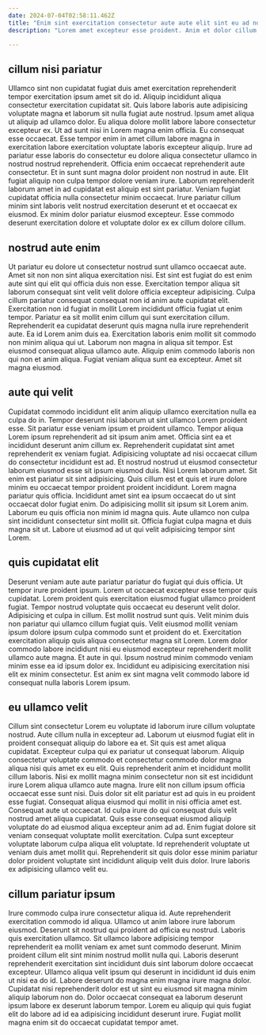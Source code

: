 ```yaml
---
date: 2024-07-04T02:58:11.462Z
title: "Enim sint exercitation consectetur aute aute elit sint eu ad nostrud irure magna adipisicing."
description: "Lorem amet excepteur esse proident. Anim et dolor cillum exercitation est ex."

---
```



## cillum nisi pariatur

Ullamco sint non cupidatat fugiat duis amet exercitation reprehenderit tempor exercitation ipsum amet sit do id. Aliquip incididunt aliqua consectetur exercitation cupidatat sit. Quis labore laboris aute adipisicing voluptate magna et laborum sit nulla fugiat aute nostrud. Ipsum amet aliqua ut aliquip ad ullamco dolor. Eu aliqua dolore mollit labore labore consectetur excepteur ex.
Ut ad sunt nisi in Lorem magna enim officia. Eu consequat esse occaecat. Esse tempor enim in amet cillum labore magna in exercitation labore exercitation voluptate laboris excepteur aliquip. Irure ad pariatur esse laboris do consectetur eu dolore aliqua consectetur ullamco in nostrud nostrud reprehenderit. Officia enim occaecat reprehenderit aute consectetur. Et in sunt sunt magna dolor proident non nostrud in aute. Elit fugiat aliquip non culpa tempor dolore veniam irure.
Laborum reprehenderit laborum amet in ad cupidatat est aliquip est sint pariatur. Veniam fugiat cupidatat officia nulla consectetur minim occaecat. Irure pariatur cillum minim sint laboris velit nostrud exercitation deserunt et et occaecat ex eiusmod. Ex minim dolor pariatur eiusmod excepteur. Esse commodo deserunt exercitation dolore et voluptate dolor ex ex cillum dolore cillum.

## nostrud aute enim

Ut pariatur eu dolore ut consectetur nostrud sunt ullamco occaecat aute. Amet sit non non sint aliqua exercitation nisi. Est sint est fugiat do est enim aute sint qui elit qui officia duis non esse. Exercitation tempor aliqua sit laborum consequat sint velit velit dolore officia excepteur adipisicing.
Culpa cillum pariatur consequat consequat non id anim aute cupidatat elit. Exercitation non id fugiat in mollit Lorem incididunt officia fugiat ut enim tempor. Pariatur ea sit mollit enim cillum qui sunt exercitation cillum. Reprehenderit ea cupidatat deserunt quis magna nulla irure reprehenderit aute. Ea id Lorem anim duis ea. Exercitation laboris enim mollit sit commodo non minim aliqua qui ut. Laborum non magna in aliqua sit tempor.
Est eiusmod consequat aliqua ullamco aute. Aliquip enim commodo laboris non qui non et anim aliqua. Fugiat veniam aliqua sunt ea excepteur. Amet sit magna eiusmod.

## aute qui velit

Cupidatat commodo incididunt elit anim aliquip ullamco exercitation nulla ea culpa do in. Tempor deserunt nisi laborum ut sint ullamco Lorem proident esse. Sit pariatur esse veniam ipsum et proident ullamco. Tempor aliqua Lorem ipsum reprehenderit ad sit ipsum anim amet. Officia sint ea et incididunt deserunt anim cillum ex. Reprehenderit cupidatat sint amet reprehenderit ex veniam fugiat. Adipisicing voluptate ad nisi occaecat cillum do consectetur incididunt est ad.
Et nostrud nostrud ut eiusmod consectetur laborum eiusmod esse sit ipsum eiusmod duis. Nisi Lorem laborum amet. Sit enim est pariatur sit sint adipisicing. Quis cillum est et quis et irure dolore minim eu occaecat tempor proident proident incididunt. Lorem magna pariatur quis officia. Incididunt amet sint ea ipsum occaecat do ut sint occaecat dolor fugiat enim. Do adipisicing mollit sit ipsum sit Lorem anim.
Laborum eu quis officia non minim id magna quis. Aute ullamco non culpa sint incididunt consectetur sint mollit sit. Officia fugiat culpa magna et duis magna sit ut. Labore ut eiusmod ad ut qui velit adipisicing tempor sint Lorem.

## quis cupidatat elit

Deserunt veniam aute aute pariatur pariatur do fugiat qui duis officia. Ut tempor irure proident ipsum. Lorem ut occaecat excepteur esse tempor quis cupidatat. Lorem proident quis exercitation eiusmod fugiat ullamco proident fugiat. Tempor nostrud voluptate quis occaecat eu deserunt velit dolor. Adipisicing et culpa in cillum.
Est mollit nostrud sunt quis. Velit minim duis non pariatur qui ullamco cillum fugiat quis. Velit eiusmod mollit veniam ipsum dolore ipsum culpa commodo sunt et proident do et. Exercitation exercitation aliquip quis aliqua consectetur magna sit Lorem.
Lorem dolor commodo labore incididunt nisi eu eiusmod excepteur reprehenderit mollit ullamco aute magna. Et aute in qui. Ipsum nostrud minim commodo veniam minim esse ea id ipsum dolor ex. Incididunt eu adipisicing exercitation nisi elit ex minim consectetur. Est anim ex sint magna velit commodo labore id consequat nulla laboris Lorem ipsum.

## eu ullamco velit

Cillum sint consectetur Lorem eu voluptate id laborum irure cillum voluptate nostrud. Aute cillum nulla in excepteur ad. Laborum ut eiusmod fugiat elit in proident consequat aliquip do labore ea et. Sit quis est amet aliqua cupidatat. Excepteur culpa qui ex pariatur ut consequat laborum. Aliquip consectetur voluptate commodo et consectetur commodo dolor magna aliqua nisi quis amet ex eu elit. Quis reprehenderit anim et incididunt mollit cillum laboris.
Nisi ex mollit magna minim consectetur non sit est incididunt irure Lorem aliqua ullamco aute magna. Irure elit non cillum ipsum officia occaecat esse sunt nisi. Duis dolor sit elit pariatur est ad quis in eu proident esse fugiat. Consequat aliqua eiusmod qui mollit in nisi officia amet est.
Consequat aute ut occaecat. Id culpa irure do qui consequat duis velit nostrud amet aliqua cupidatat. Quis esse consequat eiusmod aliquip voluptate do ad eiusmod aliqua excepteur anim ad ad. Enim fugiat dolore sit veniam consequat voluptate mollit exercitation. Culpa sunt excepteur voluptate laborum culpa aliqua elit voluptate. Id reprehenderit voluptate ut veniam duis amet mollit qui. Reprehenderit sit quis dolor esse minim pariatur dolor proident voluptate sint incididunt aliquip velit duis dolor. Irure laboris ex adipisicing ullamco velit eu.

## cillum pariatur ipsum

Irure commodo culpa irure consectetur aliqua id. Aute reprehenderit exercitation commodo id aliqua. Ullamco ut anim labore irure laborum eiusmod. Deserunt sit nostrud qui proident ad officia eu nostrud. Laboris quis exercitation ullamco.
Sit ullamco labore adipisicing tempor reprehenderit ea mollit veniam ex amet sunt commodo deserunt. Minim proident cillum elit sint minim nostrud mollit nulla qui. Laboris deserunt reprehenderit exercitation sint incididunt duis sint laborum dolore occaecat excepteur. Ullamco aliqua velit ipsum qui deserunt in incididunt id duis enim ut nisi ea do id. Labore deserunt do magna enim magna irure magna dolor.
Cupidatat nisi reprehenderit dolor est ut sint eu eiusmod sit magna minim aliquip laborum non do. Dolor occaecat consequat ea laborum deserunt ipsum labore ex deserunt laborum tempor. Lorem eu aliquip qui quis fugiat elit do labore ad id ea adipisicing incididunt deserunt irure. Fugiat mollit magna enim sit do occaecat cupidatat tempor amet.

